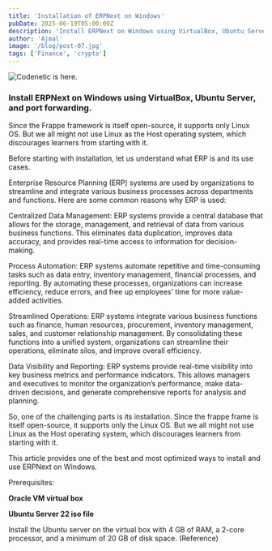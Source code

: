```yaml
---
title: 'Installation of ERPNext on Windows'
pubDate: 2025-06-19T05:00:00Z
description: 'Install ERPNext on Windows using VirtualBox, Ubuntu Server, and port forwarding.'
author: 'Ajmal'
image: '/blog/post-07.jpg'
tags: ['Finance', 'crypto']
---
```


![Codenetic is here.](/blog/post-07.jpg)

### Install ERPNext on Windows using VirtualBox, Ubuntu Server, and port forwarding.

Since the Frappe framework is itself open-source, it supports only Linux OS. But we all might not use Linux as the Host operating system, which discourages learners from starting with it.

Before starting with installation, let us understand what ERP is and its use cases.

Enterprise Resource Planning (ERP) systems are used by organizations to streamline and integrate various business processes across departments and functions. Here are some common reasons why ERP is used:

Centralized Data Management: ERP systems provide a central database that allows for the storage, management, and retrieval of data from various business functions. This eliminates data duplication, improves data accuracy, and provides real-time access to information for decision-making.

Process Automation: ERP systems automate repetitive and time-consuming tasks such as data entry, inventory management, financial processes, and reporting. By automating these processes, organizations can increase efficiency, reduce errors, and free up employees’ time for more value-added activities.

Streamlined Operations: ERP systems integrate various business functions such as finance, human resources, procurement, inventory management, sales, and customer relationship management. By consolidating these functions into a unified system, organizations can streamline their operations, eliminate silos, and improve overall efficiency.

Data Visibility and Reporting: ERP systems provide real-time visibility into key business metrics and performance indicators. This allows managers and executives to monitor the organization’s performance, make data-driven decisions, and generate comprehensive reports for analysis and planning.

So, one of the challenging parts is its installation. Since the frappe frame is itself open-source, it supports only the Linux OS. But we all might not use Linux as the Host operating system, which discourages learners from starting with it.

This article provides one of the best and most optimized ways to install and use ERPNext on Windows.

Prerequisites:

**Oracle VM virtual box**

**Ubuntu Server 22 iso file**

Install the Ubuntu server on the virtual box with 4 GB of RAM, a 2-core processor, and a minimum of 20 GB of disk space. (Reference)